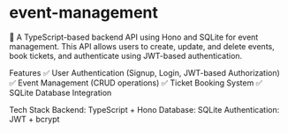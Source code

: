 # event-management
🚀 A TypeScript-based backend API using Hono and SQLite for event management. This API allows users to create, update, and delete events, book tickets, and authenticate using JWT-based authentication.

Features
✅ User Authentication (Signup, Login, JWT-based Authorization)
✅ Event Management (CRUD operations)
✅ Ticket Booking System
✅ SQLite Database Integration

Tech Stack
Backend: TypeScript + Hono
Database: SQLite
Authentication: JWT + bcrypt
